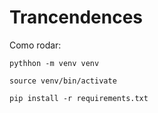 # Trancendences


Como rodar:

`pythhon -m venv venv`

`source venv/bin/activate`

`pip install -r requirements.txt`

